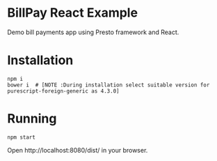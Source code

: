 # BillPay React Example

Demo bill payments app using Presto framework and React.

# Installation

```
npm i
bower i  # [NOTE :During installation select suitable version for purescript-foreign-generic as 4.3.0]
```

# Running

```
npm start
```

Open http://localhost:8080/dist/ in your browser.

